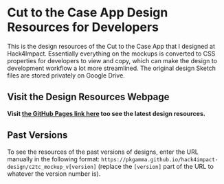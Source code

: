 # Cut to the Case App Design Resources for Developers

This is the design resources of the Cut to the Case App that I designed at Hack4Impact. Essentially everything on the mockups is converted to CSS properties for developers to view and copy, which can make the design to development workflow a lot more streamlined. The original design Sketch files are stored privately on Google Drive.

## Visit the Design Resources Webpage

**Visit [the GitHub Pages link here](https://pkgamma.github.io/hack4impact-design/c2tc_mockup_current/) too see the latest design resources.**

## Past Versions

To see the resources of the past versions of designs, enter the URL manually in the following format: `https://pkgamma.github.io/hack4impact-design/c2tc_mockup_v[version]` (replace the `[version]` part of the URL to whatever the version number is). 